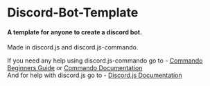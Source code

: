 # Discord-Bot-Template
#### A template for anyone to create a discord bot.                                                          
Made in discord.js and discord.js-commando.

If you need any help using discord.js-commando go to - [Commando Beginners Guide](https://dragonfire535.gitbooks.io/discord-js-commando-beginners-guide/content/) or [Commando Documentation](https://discord.js.org/#/docs/commando/master/general/welcome)                  
And for help with discord.js go to - [Discord.js Documentation](https://discord.js.org/#/docs/main/stable/general/welcome)
